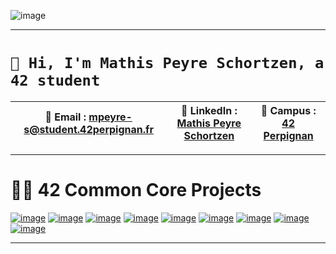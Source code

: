 ![image](https://mathis.peyre.info/assets/banner.gif)

---

# `👋 Hi, I'm Mathis Peyre Schortzen, a 42 student`

| 📧 Email : [mpeyre-s@student.42perpignan.fr](mailto:mpeyre-s@student.42perpignan.fr) | 🔗 LinkedIn : [Mathis Peyre Schortzen](https://www.linkedin.com/in/mathis-peyre-schortzen/) | 🏫 Campus : [42 Perpignan](https://42perpignan.fr) |
| --- | --- | --- |
---

# 🧑‍🎓 42 Common Core Projects

[![image](https://mathis.peyre.info/assets/libft.png)](https://github.com/mpeyre-s/42-libft)
[![image](https://mathis.peyre.info/assets/ft_printf.png)](https://github.com/mpeyre-s/42-printf)
[![image](https://mathis.peyre.info/assets/get_next_line.png)](https://github.com/mpeyre-s/42-get_next_line)
[![image](https://mathis.peyre.info/assets/born2beroot.png)](https://github.com/mpeyre-s/42-born2beroot)
[![image](https://mathis.peyre.info/assets/fractol.png)](https://github.com/mpeyre-s/42-fract_ol)
[![image](https://mathis.peyre.info/assets/minitalk.png)](https://github.com/mpeyre-s/42-minitalk)
[![image](https://mathis.peyre.info/assets/push_swap.png)](https://github.com/mpeyre-s/42-push_swap)
[![image](https://mathis.peyre.info/assets/philosophers.png)](https://github.com/mpeyre-s/42-philosophers)
[![image](https://mathis.peyre.info/assets/minishell.png)](https://github.com/mpeyre-s/42-minishell)

---
